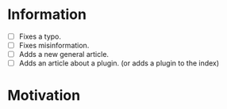 # Information

<!--
Please mark one of the following.
-->

- [ ] Fixes a typo.
- [ ] Fixes misinformation.
- [ ] Adds a new general article.
- [ ] Adds an article about a plugin. (or adds a plugin to the index)

<!--
Please explain why your PR should be merged.
-->

# Motivation
